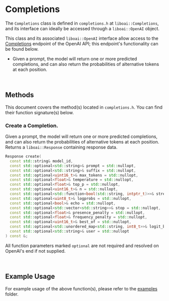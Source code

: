 <h1>Completions</h1>
<p>The <code>Completions</code> class is defined in <code>completions.h</code> at <code>liboai::Completions</code>, and its interface can ideally be accessed through a <code>liboai::OpenAI</code> object.

This class and its associated <code>liboai::OpenAI</code> interface allow access to the <a href="https://beta.openai.com/docs/api-reference/completions">Completions</a> endpoint of the OpenAI API; this endpoint's functionality can be found below.</p>
- Given a prompt, the model will return one or more predicted completions, and can also return the probabilities of alternative tokens at each position.

<br>
<h2>Methods</h2>
<p>This document covers the method(s) located in <code>completions.h</code>. You can find their function signature(s) below.</p>

<h3>Create a Completion.</h3>
<p>Given a prompt, the model will return one or more predicted completions, and can also return the probabilities of alternative tokens at each position. Returns a <code>liboai::Response</code> containing response data.</p>

```cpp
Response create(
  const std::string& model_id,
  const std::optional<std::string>& prompt = std::nullopt,
  const std::optional<std::string>& suffix = std::nullopt,
  const std::optional<uint16_t>& max_tokens = std::nullopt,
  const std::optional<float>& temperature = std::nullopt,
  const std::optional<float>& top_p = std::nullopt,
  const std::optional<uint16_t>& n = std::nullopt,
  const std::optional<std::function<bool(std::string, intptr_t)>>& stream = std::nullopt,
  const std::optional<uint8_t>& logprobs = std::nullopt,
  const std::optional<bool>& echo = std::nullopt,
  const std::optional<std::vector<std::string>>& stop = std::nullopt,
  const std::optional<float>& presence_penalty = std::nullopt,
  const std::optional<float>& frequency_penalty = std::nullopt,
  const std::optional<uint16_t>& best_of = std::nullopt,
  const std::optional<std::unordered_map<std::string, int8_t>>& logit_bias = std::nullopt,
  const std::optional<std::string>& user = std::nullopt
) const &;
```

<p>All function parameters marked <code>optional</code> are not required and resolved on OpenAI's end if not supplied.</p>

<br>
<h2>Example Usage</h2>
<p>For example usage of the above function(s), please refer to the <a href="/examples">examples</a> folder.
